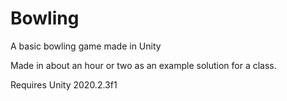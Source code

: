 # Bowling
 A basic bowling game made in Unity

Made in about an hour or two as an example solution for a class.

Requires Unity 2020.2.3f1
